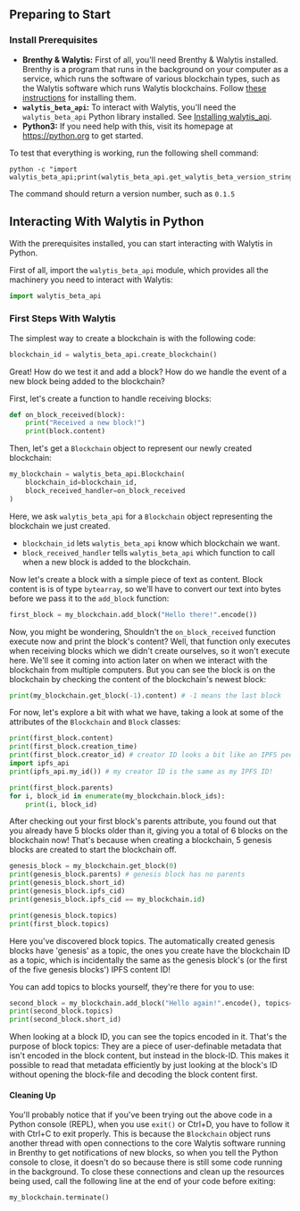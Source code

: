 ## Preparing to Start

### Install Prerequisites
- **Brenthy & Walytis:** First of all, you'll need Brenthy & Walytis installed. Brenthy is a program that runs in the background on your computer as a service, which runs the software of various blockchain types, such as the Walytis software which runs Walytis blockchains. Follow [these instructions](InstallingBrenthy.md) for installing them.
- **`walytis_beta_api`:** To interact with Walytis, you'll need the `walytis_beta_api` Python library installed. See [Installing walytis_api](../User/Installing-walytis_api.md).
- **Python3:** If you need help with this, visit its homepage at https://python.org to get started.

To test that everything is working, run the following shell command:
```shell
python -c "import walytis_beta_api;print(walytis_beta_api.get_walytis_beta_version_string())"
```
The command should return a version number, such as `0.1.5`

## Interacting With Walytis in Python

With the prerequisites installed, you can start interacting with Walytis in Python.

First of all, import the `walytis_beta_api` module, which provides all the machinery you need to interact with Walytis:
```python
import walytis_beta_api
```

### First Steps With Walytis

The simplest way to create a blockchain is with the following code:
```python
blockchain_id = walytis_beta_api.create_blockchain()
```
Great! How do we test it and add a block? How do we handle the event of a new block being added to the blockchain?

First, let's create a function to handle receiving blocks:
```python
def on_block_received(block):
    print("Received a new block!")
    print(block.content)
```

Then, let's get a `Blockchain` object to represent our newly created blockchain:
```python
my_blockchain = walytis_beta_api.Blockchain(
    blockchain_id=blockchain_id,
    block_received_handler=on_block_received
)
```

Here, we ask `walytis_beta_api` for a `Blockchain` object representing the blockchain we just created. 
- `blockchain_id` lets `walytis_beta_api` know which blockchain we want.
- `block_received_handler` tells `walytis_beta_api` which function to call when a new block is added to the blockchain.

Now let's create a block with a simple piece of text as content.
Block content is is of type `bytearray`, so we'll have to convert our text into bytes before we pass it to the `add_block` function:
```python
first_block = my_blockchain.add_block("Hello there!".encode())
```

Now, you might be wondering, Shouldn't the `on_block_received` function execute now and print the block's content?
Well, that function only executes when receiving blocks which we didn't create ourselves, so it won't execute here.
We'll see it coming into action later on when we interact with the blockchain from multiple computers.
But you can see the block is on the blockchain by checking the content of the blockchain's newest block:
```python
print(my_blockchain.get_block(-1).content) # -1 means the last block
```

For now, let's explore a bit with what we have, taking a look at some of the attributes of the `Blockchain` and `Block` classes:
```python
print(first_block.content)
print(first_block.creation_time)
print(first_block.creator_id) # creator ID looks a bit like an IPFS peer ID, doesn't it? It is one!
import ipfs_api
print(ipfs_api.my_id()) # my creator ID is the same as my IPFS ID!

print(first_block.parents)
for i, block_id in enumerate(my_blockchain.block_ids):
	print(i, block_id)
```

After checking out your first block's parents attribute, you found out that you already have 5 blocks older than it, giving you a total of 6 blocks on the blockchain now! 
That's because when creating a blockchain, 5 genesis blocks are created to start the blockchain off.
```python
genesis_block = my_blockchain.get_block(0)
print(genesis_block.parents) # genesis block has no parents
print(genesis_block.short_id)
print(genesis_block.ipfs_cid)
print(genesis_block.ipfs_cid == my_blockchain.id)

print(genesis_block.topics)
print(first_block.topics)
```

Here you've discovered block topics. The automatically created genesis blocks have 'genesis' as a topic, the ones you create have the blockchain ID as a topic, which is incidentally the same as the genesis block's (or the first of the five genesis blocks') IPFS content ID!

You can add topics to blocks yourself, they're there for you to use:
```python
second_block = my_blockchain.add_block("Hello again!".encode(), topics=["just-playing-around", "tutorial"])
print(second_block.topics)
print(second_block.short_id)
```

When looking at a block ID, you can see the topics encoded in it.
That's the purpose of block topics:  They are a piece of user-definable metadata that isn't encoded in the block content, but instead in the block-ID.
This makes it possible to read that metadata efficiently by just looking at the block's ID without opening the block-file and decoding the block content first.

#### Cleaning Up

You'll probably notice that if you've been trying out the above code in a Python console (REPL), when you use `exit()` or Ctrl+D, you have to follow it with Ctrl+C to exit properly.
This is because the `Blockchain` object runs another thread with open connections to the core Walytis software running in Brenthy to get notifications of new blocks, so when you tell the Python console to close, it doesn't do so because there is still some code running in the background.
To close these connections and clean up the resources being used, call the following line at the end of your code before exiting:
```python
my_blockchain.terminate()
```
